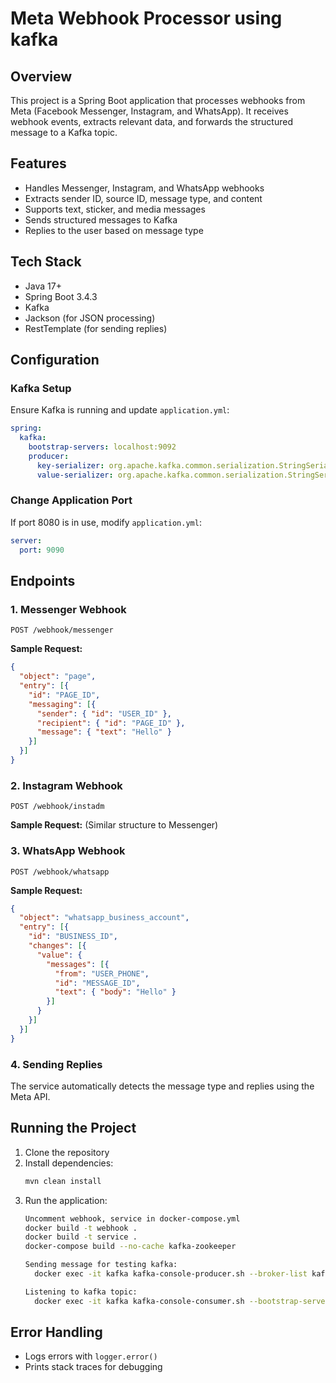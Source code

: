 # Meta Webhook Processor using kafka

## Overview
This project is a Spring Boot application that processes webhooks from Meta (Facebook Messenger, Instagram, and WhatsApp). It receives webhook events, extracts relevant data, and forwards the structured message to a Kafka topic.

## Features
- Handles Messenger, Instagram, and WhatsApp webhooks
- Extracts sender ID, source ID, message type, and content
- Supports text, sticker, and media messages
- Sends structured messages to Kafka
- Replies to the user based on message type

## Tech Stack
- Java 17+
- Spring Boot 3.4.3
- Kafka
- Jackson (for JSON processing)
- RestTemplate (for sending replies)

## Configuration
### Kafka Setup
Ensure Kafka is running and update `application.yml`:
```yaml
spring:
  kafka:
    bootstrap-servers: localhost:9092
    producer:
      key-serializer: org.apache.kafka.common.serialization.StringSerializer
      value-serializer: org.apache.kafka.common.serialization.StringSerializer
```

### Change Application Port
If port 8080 is in use, modify `application.yml`:
```yaml
server:
  port: 9090
```

## Endpoints
### 1. Messenger Webhook
```http
POST /webhook/messenger
```
**Sample Request:**
```json
{
  "object": "page",
  "entry": [{
    "id": "PAGE_ID",
    "messaging": [{
      "sender": { "id": "USER_ID" },
      "recipient": { "id": "PAGE_ID" },
      "message": { "text": "Hello" }
    }]
  }]
}
```

### 2. Instagram Webhook
```http
POST /webhook/instadm
```
**Sample Request:** (Similar structure to Messenger)

### 3. WhatsApp Webhook
```http
POST /webhook/whatsapp
```
**Sample Request:**
```json
{
  "object": "whatsapp_business_account",
  "entry": [{
    "id": "BUSINESS_ID",
    "changes": [{
      "value": {
        "messages": [{
          "from": "USER_PHONE",
          "id": "MESSAGE_ID",
          "text": { "body": "Hello" }
        }]
      }
    }]
  }]
}
```

### 4. Sending Replies
The service automatically detects the message type and replies using the Meta API.

## Running the Project
1. Clone the repository
2. Install dependencies:
   ```sh
   mvn clean install
   ```
3. Run the application:
   ```sh
   Uncomment webhook, service in docker-compose.yml
   docker build -t webhook .
   docker build -t service .
   docker-compose build --no-cache kafka-zookeeper

   Sending message for testing kafka:
     docker exec -it kafka kafka-console-producer.sh --broker-list kafka:9092 --topic test-topic
   
   Listening to kafka topic:
     docker exec -it kafka kafka-console-consumer.sh --bootstrap-server kafka:9092 --topic test-topic --from-beginning
   ```

## Error Handling
- Logs errors with `logger.error()`
- Prints stack traces for debugging
